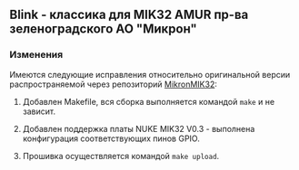 ## Blink - классика для MIK32 AMUR пр-ва зеленоградского АО "Микрон"

### Изменения

Имеются следующие исправления относительно оригинальной версии распространяемой через репозиторий [MikronMIK32](https://github.com/MikronMIK32):

1. Добавлен Makefile, вся сборка выполняется командой ```make``` и не зависит.

2. Добавлен поддержка платы NUKE MIK32 V0.3 - выполнена конфигурация соответствующих пинов GPIO.

3. Прошивка осуществляется командой ```make upload```. 
